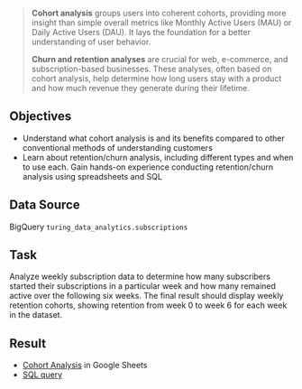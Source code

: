 > **Cohort analysis** groups users into coherent cohorts, providing more insight than simple overall metrics like Monthly Active Users (MAU) or Daily Active Users (DAU). It lays the foundation for a better understanding of user behavior.
>
> **Churn and retention analyses** are crucial for web, e-commerce, and subscription-based businesses. These analyses, often based on cohort analysis, help determine how long users stay with a product and how much revenue they generate during their lifetime.

## Objectives

- Understand what cohort analysis is and its benefits compared to other conventional methods of understanding customers
- Learn about retention/churn analysis, including different types and when to use each. Gain hands-on experience conducting retention/churn analysis using spreadsheets and SQL

## Data Source
BigQuery `turing_data_analytics.subscriptions`

## Task

Analyze weekly subscription data to determine how many subscribers started their subscriptions in a particular week and how many remained active over the following six weeks. The final result should display weekly retention cohorts, showing retention from week 0 to week 6 for each week in the dataset.

## Result
- [Cohort Analysis](https://docs.google.com/spreadsheets/d/10wNPVGrrLjut911UMVo3CuD4bLdumWizypyo0nrE4TE/edit?usp=sharing) in Google Sheets
- [SQL query](https://github.com/kornemar/Projects/blob/main/08%20Retention%2C%20Cohorts%20%26%20Churn/Cohort%20Analysis.sql)
